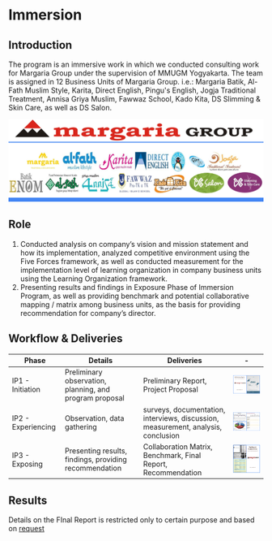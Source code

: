 # Immersion

## Introduction

The program is an immersive work in which we conducted consulting work for Margaria Group under the supervision of MMUGM Yogyakarta. The team is assigned in 12 Business Units of Margaria Group. i.e.: Margaria Batik, Al-Fath Muslim Style, Karita, Direct English, Pingu's English, Jogja Traditional Treatment, Annisa Griya Muslim, Fawwaz School, Kado Kita, DS Slimming & Skin Care, as well as DS Salon.

![](margaria__1_.png)

## Role

1. Conducted analysis on company’s vision and mission statement and how its implementation, analyzed competitive environment using the Five Forces framework, as well as conducted measurement for the  implementation level of learning organization in company business units using the Learning Organization  framework.
2. Presenting results and findings in Exposure Phase of Immersion Program, as well as providing benchmark and potential collaborative mapping / matrix among business units, as the basis for providing recommendation for  company’s director.

## Workflow & Deliveries

| Phase | Details | Deliveries | - |
| ------ | ------ | ------| ------ |
| IP1 - Initiation | Preliminary observation, planning, and program proposal | Preliminary Report, Project Proposal | ![](IP1.png) |
| IP2 - Experiencing | Observation, data gathering | surveys, documentation, interviews, discussion, measurement, analysis, conclusion | ![](IP2.png) |
| IP3 - Exposing | Presenting results, findings, providing recommendation | Collaboration Matrix, Benchmark, Final Report, Recommendation | ![](IP3.png) |

## Results

Details on the FInal Report is restricted only to certain purpose and based on [request](mailto:tri.wgani@gmail.com)
